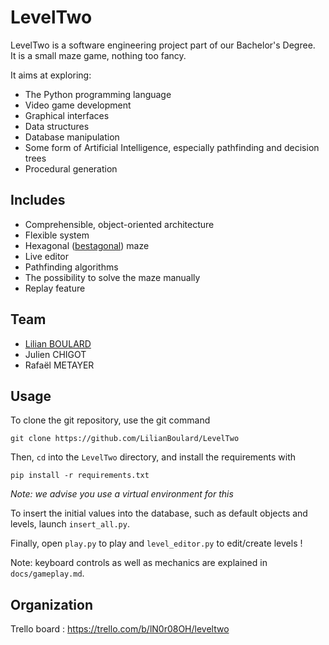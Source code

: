 # LevelTwo

LevelTwo is a software engineering project part of our Bachelor's Degree.  
It is a small maze game, nothing too fancy.

It aims at exploring:

- The Python programming language
- Video game development
- Graphical interfaces
- Data structures
- Database manipulation
- Some form of Artificial Intelligence, especially pathfinding and decision trees
- Procedural generation

## Includes

- Comprehensible, object-oriented architecture
- Flexible system
- Hexagonal ([bestagonal](https://youtu.be/thOifuHs6eY)) maze
- Live editor
- Pathfinding algorithms
- The possibility to solve the maze manually
- Replay feature

## Team
- [Lilian BOULARD](https://lilian.boulard.fr/)
- Julien CHIGOT
- Rafaël METAYER

## Usage

To clone the git repository, use the git command

    git clone https://github.com/LilianBoulard/LevelTwo

Then, `cd` into the `LevelTwo` directory, and install the requirements with 

    pip install -r requirements.txt

*Note: we advise you use a virtual environment for this*

To insert the initial values into the database, such as default objects and levels, launch ``insert_all.py``.

Finally, open ``play.py`` to play and ``level_editor.py`` to edit/create levels !

Note: keyboard controls as well as mechanics are explained in ``docs/gameplay.md``.

## Organization

Trello board : https://trello.com/b/lN0r08OH/leveltwo
